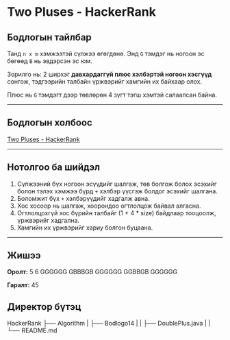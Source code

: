# Two Pluses - HackerRank

## Бодлогын тайлбар

Танд `n x m` хэмжээтэй сүлжээ өгөгдөнө. Энд `G` тэмдэг нь ногоон эс бөгөөд `B` нь эвдэрсэн эс юм.

Зорилго нь: 2 ширхэг **давхардаггүй плюс хэлбэртэй ногоон хэсгүүд** сонгож, тэдгээрийн талбайн үржвэрийг хамгийн их байхаар олох.

Плюс нь `G` тэмдэгт дээр төвлөрөн 4 зүгт тэгш хэмтэй салаалсан байна.

---

## Бодлогын холбоос

[Two Pluses - HackerRank](https://www.hackerrank.com/challenges/two-pluses/)

---

## Нотолгоо ба шийдэл

1. Сүлжээний бүх ногоон эсүүдийг шалгаж, төв болгож болох эсэхийг болон тэлэх хэмжээ бүрд `+` хэлбэр үүсгэж болдог эсэхийг шалгана.
2. Боломжит бүх `+` хэлбэрүүдийг хадгалж авна.
3. Хос хосоор нь шалгаж, хоорондоо огтлолцож байвал алгасна.
4. Огтлолцохгүй хос бүрийн талбайг (1 + 4 \* size) байдлаар тооцоолж, үржвэрийг хадгална.
5. Хамгийн их үржвэрийг хариу болгон буцаана.

---

## Жишээ

**Оролт:**
5 6
GGGGGG
GBBBGB
GGGGGG
GGBBGB
GGGGGG

**Гаралт:**
45

## Директор бүтэц

HackerRank
├── Algorithm
| ├── Bodlogo14
| | ├── DoublePlus.java
| | └── README.md
